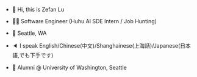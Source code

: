 - 👋 Hi, this is Zefan Lu

- 🧑‍💻 Software Engineer (Huhu AI SDE Intern / Job Hunting)

- 📍 Seattle, WA

- 🔈 I speak English/Chinese(中文)/Shanghainese(上海話)/Japanese(日本語,でも下手です)

- 🏫 Alumni @ University of Washington, Seattle
